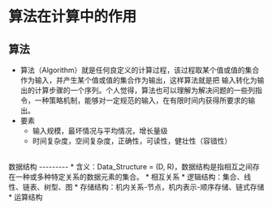 算法在计算中的作用
=============
算法
-----
  * 算法（Algorithm）就是任何良定义的计算过程，该过程取某个值或值的集合作为输入，并产生某个值或值的集合作为输出，这样算法就是把
  输入转化为输出的计算步骤的一个序列。个人觉得，算法也可以理解为解决问题的一些列指令，一种策略机制，能够对一定规范的输入，在有限时间内获得所要求的输出。
  * 要素
    * 输入规模，最坏情况与平均情况，增长量级
    * 时间复杂度，空间复杂度，正确性，可读性，健壮性（容错性）
<br>
数据结构
---------
* 含义：Data_Structure = (D, R)，数据结构是指相互之间存在一种或多种特定关系的数据元素的集合。
* 相互关系
  * 逻辑结构：集合、线性、链表、树型、图
  * 存储结构：机内关系-节点，机内表示-顺序存储、链式存储
  * 运算结构
